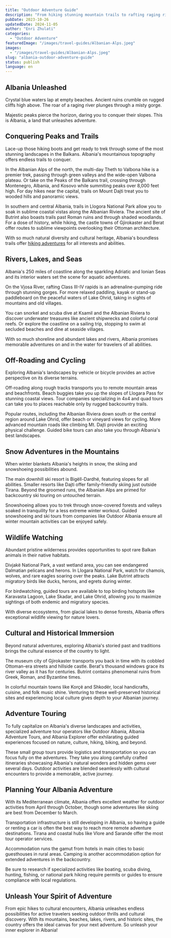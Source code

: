 ```yaml
---
title: "Outdoor Adventure Guide"
description: "From hiking stunning mountain trails to rafting raging rivers, Albania offers adrenaline-pumping outdoor adventures amidst captivating natural beauty."
pubDate: 2023-10-26
updatedDate: 2024-11-05
author: "Enri Zhulati"
categories:
  - "Outdoor Adventure"
featuredImage: "/images/travel-guides/Albanian-Alps.jpeg"
images:
  - "/images/travel-guides/Albanian-Alps.jpeg"
slug: "albania-outdoor-adventure-guide"
status: publish
language: en
---
```


## Albania Unleashed

Crystal blue waters lap at empty beaches. Ancient ruins crumble on rugged cliffs high above. The roar of a raging river plunges through a misty gorge. 

Majestic peaks pierce the horizon, daring you to conquer their slopes. This is Albania, a land that unleashes adventure.

## Conquering Peaks and Trails

Lace-up those hiking boots and get ready to trek through some of the most stunning landscapes in the Balkans. Albania's mountainous topography offers endless trails to conquer.

In the Albanian Alps of the north, the multi-day Theth to Valbona hike is a premier trek, passing through green valleys and the wide-open Valbona plateau. Or take on the Peaks of the Balkans trail, crossing through Montenegro, Albania, and Kosovo while summiting peaks over 8,000 feet high. For day hikes near the capital, trails on Mount Dajti treat you to wooded hills and panoramic views.

In southern and central Albania, trails in Llogora National Park allow you to soak in sublime coastal vistas along the Albanian Riviera. The ancient site of Butrint also boasts trails past Roman ruins and through shaded woodlands. For a dose of history, while hiking, the castle towns of Gjirokaster and Berat offer routes to sublime viewpoints overlooking their Ottoman architecture.

With so much natural diversity and cultural heritage, Albania's boundless trails offer [hiking adventures](https://albaniavisit.com/activities/hiking-trekking/) for all interests and abilities.

## Rivers, Lakes, and Seas

Albania's 250 miles of coastline along the sparkling Adriatic and Ionian Seas and its interior waters set the scene for aquatic adventures.

On the Vjosa River, rafting Class III-IV rapids is an adrenaline-pumping ride through stunning gorges. For more relaxed paddling, kayak or stand-up paddleboard on the peaceful waters of Lake Ohrid, taking in sights of mountains and old villages.

You can snorkel and scuba dive at Ksamil and the Albanian Riviera to discover underwater treasures like ancient shipwrecks and colorful coral reefs. Or explore the coastline on a sailing trip, stopping to swim at secluded beaches and dine at seaside villages.

With so much shoreline and abundant lakes and rivers, Albania promises memorable adventures on and in the water for travelers of all abilities.

## Off-Roading and Cycling

Exploring Albania's landscapes by vehicle or bicycle provides an active perspective on its diverse terrains.

Off-roading along rough tracks transports you to remote mountain areas and beachfronts. Beach buggies take you up the slopes of Llogara Pass for stunning coastal views. Tour companies specializing in 4x4 and quad tours can take you to places reachable only by rugged backcountry trails.

Popular routes, including the Albanian Riviera down south or the central region around Lake Ohrid, offer beach or vineyard views for cycling. More advanced mountain roads like climbing Mt. Dajti provide an exciting physical challenge. Guided bike tours can also take you through Albania's best landscapes.

## Snow Adventures in the Mountains

When winter blankets Albania's heights in snow, the skiing and snowshoeing possibilities abound.

The main downhill ski resort is Bigëll-Dardhë, featuring slopes for all abilities. Smaller resorts like Dajti offer family-friendly skiing just outside Tirana. Beyond the groomed runs, the Albanian Alps are primed for backcountry ski touring on untouched terrain.

Snowshoeing allows you to trek through snow-covered forests and valleys soaked in tranquility for a less extreme winter workout. Guided snowshoeing and ski tours from companies like Outdoor Albania ensure all winter mountain activities can be enjoyed safely.

## Wildlife Watching

Abundant pristine wilderness provides opportunities to spot rare Balkan animals in their native habitats.

Divjakë National Park, a vast wetland area, you can see endangered Dalmatian pelicans and herons. In Llogara National Park, watch for chamois, wolves, and rare eagles soaring over the peaks. Lake Butrint attracts migratory birds like ducks, herons, and egrets during winter.

For birdwatching, guided tours are available to top birding hotspots like Karavasta Lagoon, Lake Skadar, and Lake Ohrid, allowing you to maximize sightings of both endemic and migratory species.

With diverse ecosystems, from glacial lakes to dense forests, Albania offers exceptional wildlife viewing for nature lovers.

## Cultural and Historical Immersion

Beyond natural adventures, exploring Albania's storied past and traditions brings the cultural essence of the country to light.

The museum city of Gjirokaster transports you back in time with its cobbled Ottoman-era streets and hillside castle. Berat's thousand windows grace its river valley as it has for centuries. Butrint contains phenomenal ruins from Greek, Roman, and Byzantine times.

In colorful mountain towns like Korçë and Shkodër, local handicrafts, cuisine, and folk music shine. Venturing to these well-preserved historical sites and experiencing local culture gives depth to your Albanian journey.

## Adventure Touring

To fully capitalize on Albania's diverse landscapes and activities, specialized adventure tour operators like Outdoor Albania, Albania Adventure Tours, and Albania Explorer offer exhilarating guided experiences focused on nature, culture, hiking, biking, and beyond.

These small group tours provide logistics and transportation so you can focus fully on the adventures. They take you along carefully crafted itineraries showcasing Albania's natural wonders and hidden gems over several days. Outdoor activities are blended seamlessly with cultural encounters to provide a memorable, active journey.

## Planning Your Albania Adventure

With its Mediterranean climate, Albania offers excellent weather for outdoor activities from April through October, though some adventures like skiing are best from December to March.

Transportation infrastructure is still developing in Albania, so having a guide or renting a car is often the best way to reach more remote adventure destinations. Tirana and coastal hubs like Vlore and Sarande offer the most tour operator services.

Accommodation runs the gamut from hotels in main cities to basic guesthouses in rural areas. Camping is another accommodation option for extended adventures in the backcountry.

Be sure to research if specialized activities like boating, scuba diving, hunting, fishing, or national park hiking require permits or guides to ensure compliance with local regulations.

## Unleash Your Spirit of Adventure

From epic hikes to cultural encounters, Albania unleashes endless possibilities for active travelers seeking outdoor thrills and cultural discovery. With its mountains, beaches, lakes, rivers, and historic sites, the country offers the ideal canvas for your next adventure. So unleash your inner explorer in Albania!